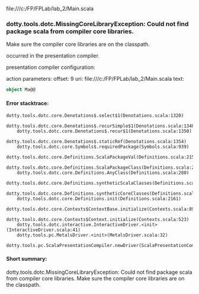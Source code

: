 file:///c:/FP/FPLab/lab_2/Main.scala
### dotty.tools.dotc.MissingCoreLibraryException: Could not find package scala from compiler core libraries.
Make sure the compiler core libraries are on the classpath.
   

occurred in the presentation compiler.

presentation compiler configuration:


action parameters:
offset: 9
uri: file:///c:/FP/FPLab/lab_2/Main.scala
text:
```scala
object Ma@@

```



#### Error stacktrace:

```
dotty.tools.dotc.core.Denotations$.select$1(Denotations.scala:1320)
	dotty.tools.dotc.core.Denotations$.recurSimple$1(Denotations.scala:1348)
	dotty.tools.dotc.core.Denotations$.recur$1(Denotations.scala:1350)
	dotty.tools.dotc.core.Denotations$.staticRef(Denotations.scala:1354)
	dotty.tools.dotc.core.Symbols$.requiredPackage(Symbols.scala:939)
	dotty.tools.dotc.core.Definitions.ScalaPackageVal(Definitions.scala:215)
	dotty.tools.dotc.core.Definitions.ScalaPackageClass(Definitions.scala:218)
	dotty.tools.dotc.core.Definitions.AnyClass(Definitions.scala:280)
	dotty.tools.dotc.core.Definitions.syntheticScalaClasses(Definitions.scala:2131)
	dotty.tools.dotc.core.Definitions.syntheticCoreClasses(Definitions.scala:2145)
	dotty.tools.dotc.core.Definitions.init(Definitions.scala:2161)
	dotty.tools.dotc.core.Contexts$ContextBase.initialize(Contexts.scala:899)
	dotty.tools.dotc.core.Contexts$Context.initialize(Contexts.scala:523)
	dotty.tools.dotc.interactive.InteractiveDriver.<init>(InteractiveDriver.scala:41)
	dotty.tools.pc.MetalsDriver.<init>(MetalsDriver.scala:32)
	dotty.tools.pc.ScalaPresentationCompiler.newDriver(ScalaPresentationCompiler.scala:99)
```
#### Short summary: 

dotty.tools.dotc.MissingCoreLibraryException: Could not find package scala from compiler core libraries.
Make sure the compiler core libraries are on the classpath.
   